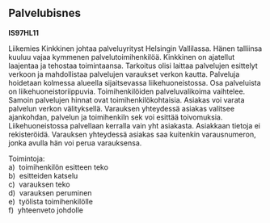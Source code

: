 Palvelubisnes
-------------

**IS97HL11**

Liikemies Kinkkinen johtaa palveluyrityst Helsingin Vallilassa. Hänen
talliinsa kuuluu vajaa kymmenen palvelutoimihenkilöä. Kinkkinen on
ajatellut laajentaa ja tehostaa toimintaansa. Tarkoitus olisi laittaa
palvelujen esittelyt verkoon ja mahdollistaa palvelujen varaukset verkon
kautta. Palveluja hoidetaan kolmessa alueella sijaitsevassa
liikehuoneistossa. Osa palveluista on liikehuoneistoriippuvia.
Toimihenkilöiden palveluvalikoima vaihtelee. Samoin palvelujen hinnat
ovat toimihenkilökohtaisia. Asiakas voi varata palvelun verkon
välityksellä. Varauksen yhteydessä asiakas valitsee ajankohdan, palvelun
ja toimihenkiln sek voi esittää toivomuksia. Liikehuoneistossa
palvellaan kerralla vain yht asiakasta. Asiakkaan tietoja ei
rekisteröidä. Varauksen yhteydessä asiakas saa kuitenkin varausnumeron,
jonka avulla hän voi perua varauksensa.

Toimintoja: \
a)  toimihenkilön esitteen teko \
b)  esitteiden katselu \
c)  varauksen teko \
d)  varauksen peruminen \
e)  työlista toimihenkilölle \
f)  yhteenveto johdolle \
 
